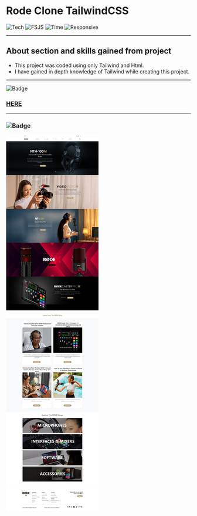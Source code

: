 # Rode Clone TailwindCSS


![Tech](https://img.shields.io/badge/HTML-Tailwind-blue)
![FSJS](https://img.shields.io/badge/FSJS%20Bootcamp-Hitesh%20Choudhary-orange)
![Time](https://img.shields.io/badge/TIME%20TAKEN-8.5%20Hrs-red)
![Responsive](https://img.shields.io/badge/Mobile%20Responsive%20-Yes-brightgreen)

***

## About section and skills gained from project
- This project was coded using only Tailwind and Html. 
- I have gained in depth knowledge of Tailwind while creating this project.

***


![Badge](https://img.shields.io/badge/PROJECT%20LINK-BELOW-lightgrey) 
### [HERE](https://rode-clone-tailwindcsss.netlify.app/)

***

### ![Badge](https://img.shields.io/badge/FINAL-OUTPUT-yellow)

![Output](./final%20output/final%20output.jpeg)










